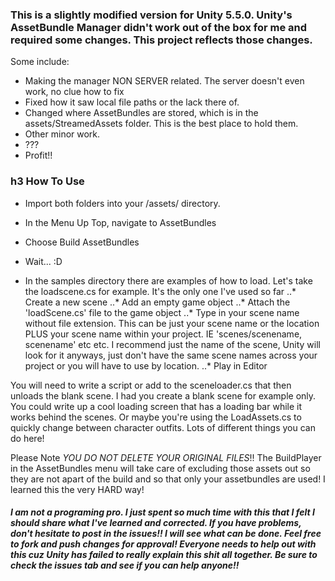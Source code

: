 ### This is a slightly modified version for Unity 5.5.0.  Unity's AssetBundle Manager didn't work out of the box for me and required some changes.  This project reflects those changes.

Some include:
- Making the manager NON SERVER related.  The server doesn't even work, no clue how to fix
- Fixed how it saw local file paths or the lack there of.
- Changed where AssetBundles are stored, which is in the assets/StreamedAssets folder.  This is the best place to hold them.
- Other minor work.
- ???
- Profit!!

### h3 How To Use

- Import both folders into your /assets/ directory.
- In the Menu Up Top, navigate to AssetBundles
- Choose Build AssetBundles
- Wait... :D

- In the samples directory there are examples of how to load. Let's take the loadscene.cs for example.  It's the only one I've used so far
..* Create a new scene
..* Add an empty game object
..* Attach the 'loadScene.cs' file to the game object
..* Type in your scene name without file extension. This can be just your scene name or the location PLUS your scene name within your project.  IE 'scenes/scenename, scenename' etc etc.  I recommend just the name of the scene, Unity will look for it anyways, just don't have the same scene names across your project or you will have to use by location.
..* Play in Editor

You will need to write a script or add to the sceneloader.cs that then unloads the blank scene.  I had you create a blank scene for example only.  You could write up a cool loading screen that has a loading bar while it works behind the scenes.  Or maybe you're using the LoadAssets.cs to quickly change between character outfits.  Lots of different things you can do here!

Please Note *YOU DO NOT DELETE YOUR ORIGINAL FILES*!!  The BuildPlayer in the AssetBundles menu will take care of excluding those assets out so they are not apart of the build and so that only your assetbundles are used!  I learned this the very HARD way!

##### I am not a programing pro.  I just spent so much time with this that I felt I should share what I've learned and corrected.  If you have problems, don't hesitate to post in the issues!!  I will see what can be done.  Feel free to fork and push changes for approval!  Everyone needs to help out with this cuz Unity has failed to really explain this shit all together.  Be sure to check the issues tab and see if you can help anyone!!
